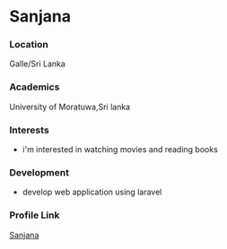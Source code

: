 # Sanjana

### Location

Galle/Sri Lanka

### Academics

University of Moratuwa,Sri lanka

### Interests

- i'm interested in watching movies and reading books

### Development

- develop web application using laravel

### Profile Link

[Sanjana](https://github.com/Sanjanaekanayake)